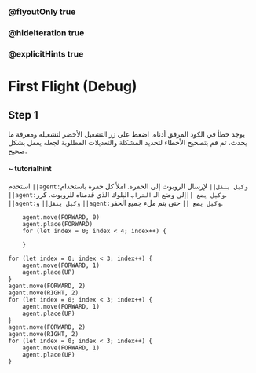 ### @flyoutOnly true
### @hideIteration true
### @explicitHints true

# First Flight (Debug)

## Step 1
يوجد خطأ في الكود المرفق أدناه. اضغط على زر التشغيل الأخضر لتشغيله ومعرفة ما يحدث، ثم قم بتصحيح الأخطاء لتحديد المشكلة والتعديلات المطلوبة لجعله يعمل بشكل صحيح.

#### ~ tutorialhint  
استخدم ``||agent:وكيل ينقل||`` لإرسال الروبوت إلى الحفرة. املأ كل حفرة باستخدام ``||agent:وكيل يضع ||``إلى وضع الـ `التراب` البلوك الذي قدمناه للروبوت. كرر. ``||agent:وكيل ينقل||`` و ``||agent:وكيل يضع ||`` حتى يتم ملء جميع الحفر.

```ghost
    agent.move(FORWARD, 0)
    agent.place(FORWARD)
    for (let index = 0; index < 4; index++) {
    	
    }
```
```template
for (let index = 0; index < 3; index++) {
    agent.move(FORWARD, 1)    	
    agent.place(UP)
}
agent.move(FORWARD, 2)  
agent.move(RIGHT, 2)  
for (let index = 0; index < 3; index++) {
    agent.move(FORWARD, 1)    	
    agent.place(UP)    	
}
agent.move(FORWARD, 2)  
agent.move(RIGHT, 2) 
for (let index = 0; index < 3; index++) {
    agent.move(FORWARD, 1)    	
    agent.place(UP)    	
}
```
```package
```
